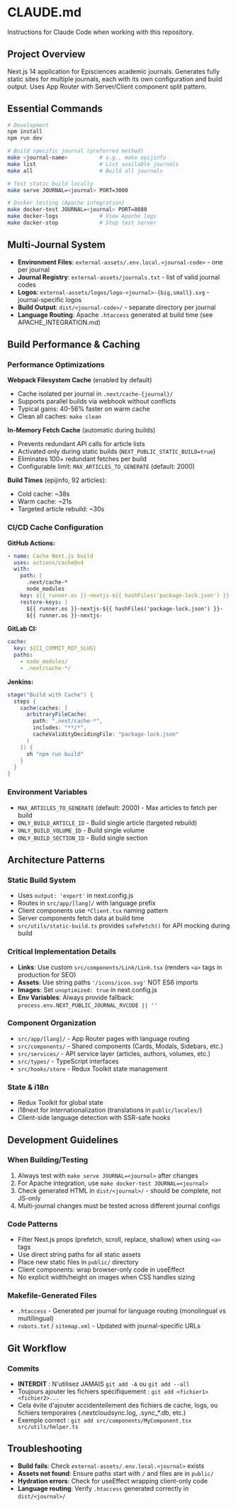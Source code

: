 # CLAUDE.md

Instructions for Claude Code when working with this repository.

## Project Overview

Next.js 14 application for Episciences academic journals. Generates fully static sites for multiple journals, each with its own configuration and build output. Uses App Router with Server/Client component split pattern.

## Essential Commands

```bash
# Development
npm install
npm run dev

# Build specific journal (preferred method)
make <journal-name>          # e.g., make epijinfo
make list                    # List available journals
make all                     # Build all journals

# Test static build locally
make serve JOURNAL=<journal> PORT=3000

# Docker testing (Apache integration)
make docker-test JOURNAL=<journal> PORT=8080
make docker-logs             # View Apache logs
make docker-stop             # Stop test server
```

## Multi-Journal System

- **Environment Files**: `external-assets/.env.local.<journal-code>` - one per journal
- **Journal Registry**: `external-assets/journals.txt` - list of valid journal codes
- **Logos**: `external-assets/logos/logo-<journal>-{big,small}.svg` - journal-specific logos
- **Build Output**: `dist/<journal-code>/` - separate directory per journal
- **Language Routing**: Apache `.htaccess` generated at build time (see APACHE_INTEGRATION.md)

## Build Performance & Caching

### Performance Optimizations

**Webpack Filesystem Cache** (enabled by default)
- Cache isolated per journal in `.next/cache-{journal}/`
- Supports parallel builds via webhook without conflicts
- Typical gains: 40-56% faster on warm cache
- Clean all caches: `make clean`

**In-Memory Fetch Cache** (automatic during builds)
- Prevents redundant API calls for article lists
- Activated only during static builds (`NEXT_PUBLIC_STATIC_BUILD=true`)
- Eliminates 100+ redundant fetches per build
- Configurable limit: `MAX_ARTICLES_TO_GENERATE` (default: 2000)

**Build Times** (epijinfo, 92 articles):
- Cold cache: ~38s
- Warm cache: ~21s
- Targeted article rebuild: ~30s

### CI/CD Cache Configuration

**GitHub Actions:**
```yaml
- name: Cache Next.js build
  uses: actions/cache@v4
  with:
    path: |
      .next/cache-*
      node_modules
    key: ${{ runner.os }}-nextjs-${{ hashFiles('package-lock.json') }}-${{ hashFiles('src/**/*.[jt]s', 'src/**/*.[jt]sx') }}
    restore-keys: |
      ${{ runner.os }}-nextjs-${{ hashFiles('package-lock.json') }}-
      ${{ runner.os }}-nextjs-
```

**GitLab CI:**
```yaml
cache:
  key: ${CI_COMMIT_REF_SLUG}
  paths:
    - node_modules/
    - .next/cache-*/
```

**Jenkins:**
```groovy
stage("Build with Cache") {
  steps {
    cache(caches: [
      arbitraryFileCache(
        path: ".next/cache-*",
        includes: "**/*",
        cacheValidityDecidingFile: "package-lock.json"
      )
    ]) {
      sh "npm run build"
    }
  }
}
```

### Environment Variables

- `MAX_ARTICLES_TO_GENERATE` (default: 2000) - Max articles to fetch per build
- `ONLY_BUILD_ARTICLE_ID` - Build single article (targeted rebuild)
- `ONLY_BUILD_VOLUME_ID` - Build single volume
- `ONLY_BUILD_SECTION_ID` - Build single section

## Architecture Patterns

### Static Build System
- Uses `output: 'export'` in next.config.js
- Routes in `src/app/[lang]/` with language prefix
- Client components use `*Client.tsx` naming pattern
- Server components fetch data at build time
- `src/utils/static-build.ts` provides `safeFetch()` for API mocking during build

### Critical Implementation Details
- **Links**: Use custom `src/components/Link/Link.tsx` (renders `<a>` tags in production for SEO)
- **Assets**: Use string paths `'/icons/icon.svg'` NOT ES6 imports
- **Images**: Set `unoptimized: true` in next.config.js
- **Env Variables**: Always provide fallback: `process.env.NEXT_PUBLIC_JOURNAL_RVCODE || ''`

### Component Organization
- `src/app/[lang]/` - App Router pages with language routing
- `src/components/` - Shared components (Cards, Modals, Sidebars, etc.)
- `src/services/` - API service layer (articles, authors, volumes, etc.)
- `src/types/` - TypeScript interfaces
- `src/hooks/store` - Redux Toolkit state management

### State & i18n
- Redux Toolkit for global state
- i18next for internationalization (translations in `public/locales/`)
- Client-side language detection with SSR-safe hooks

## Development Guidelines

### When Building/Testing
1. Always test with `make serve JOURNAL=<journal>` after changes
2. For Apache integration, use `make docker-test JOURNAL=<journal>`
3. Check generated HTML in `dist/<journal>/` - should be complete, not JS-only
4. Multi-journal changes must be tested across different journal configs

### Code Patterns
- Filter Next.js props (prefetch, scroll, replace, shallow) when using `<a>` tags
- Use direct string paths for all static assets
- Place new static files in `public/` directory
- Client components: wrap browser-only code in useEffect
- No explicit width/height on images when CSS handles sizing

### Makefile-Generated Files
- `.htaccess` - Generated per journal for language routing (monolingual vs multilingual)
- `robots.txt` / `sitemap.xml` - Updated with journal-specific URLs

## Git Workflow

### Commits
- **INTERDIT** : N'utilisez JAMAIS `git add -A` ou `git add --all`
- Toujours ajouter les fichiers spécifiquement : `git add <fichier1> <fichier2>...`
- Cela évite d'ajouter accidentellement des fichiers de cache, logs, ou fichiers temporaires (.nextcloudsync.log, .sync_*.db, etc.)
- Exemple correct : `git add src/components/MyComponent.tsx src/utils/helper.ts`

## Troubleshooting

- **Build fails**: Check `external-assets/.env.local.<journal>` exists
- **Assets not found**: Ensure paths start with `/` and files are in `public/`
- **Hydration errors**: Check for useEffect wrapping client-only code
- **Language routing**: Verify `.htaccess` generated correctly in `dist/<journal>/`
